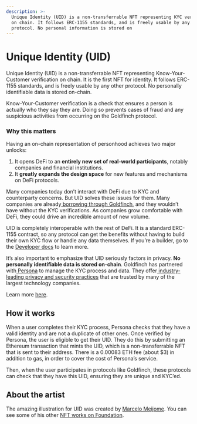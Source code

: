 ```yaml
---
description: >-
  Unique Identity (UID) is a non-transferrable NFT representing KYC verification
  on chain. It follows ERC-1155 standards, and is freely usable by any other
  protocol. No personal information is stored on
---
```


# Unique Identity (UID)

Unique Identity (UID) is a non-transferrable NFT representing Know-Your-Customer verification on chain. It is the first NFT for identity. It follows ERC-1155 standards, and is freely usable by any other protocol. No personally identifiable data is stored on-chain.&#x20;

Know-Your-Customer verification is a check that ensures a person is actually who they say they are. Doing so prevents cases of fraud and any suspicious activities from occurring on the Goldfinch protocol.

### Why this matters

Having an on-chain representation of personhood achieves two major unlocks:

1. It opens DeFi to an **entirely new set of real-world participants**, notably companies and financial institutions.
2. It **greatly expands the design space** for new features and mechanisms on DeFi protocols.

Many companies today don’t interact with DeFi due to KYC and counterparty concerns. But UID solves these issues for them. Many companies are already[ borrowing through Goldfinch](https://app.goldfinch.finance), and they wouldn’t have without the KYC verifications. As companies grow comfortable with DeFi, they could drive an incredible amount of new volume.

UID is completely interoperable with the rest of DeFi. It is a standard ERC-1155 contract, so any protocol can get the benefits without having to build their own KYC flow or handle any data themselves. If you’re a builder, go to the [Developer docs](https://docs.goldfinch.finance/goldfinch/unique-identity-uid/for-developers) to learn more.&#x20;

It’s also important to emphasize that UID seriously factors in privacy. **No personally identifiable data is stored on-chain**. Goldfinch has partnered with[ Persona](https://withpersona.com) to manage the KYC process and data. They offer[ industry-leading privacy and security practices](https://withpersona.com/security) that are trusted by many of the largest technology companies.

Learn more [here](https://medium.com/goldfinch-fi/introducing-unique-identity-uid-the-first-nft-for-identity-830a89207509).

## How it works <a href="#f8aa" id="f8aa"></a>

When a user completes their KYC process, Persona checks that they have a valid identity and are not a duplicate of other ones. Once verified by Persona, the user is eligible to get their UID. They do this by submitting an Ethereum transaction that mints the UID, which is a non-transferrable NFT that is sent to their address. There is a 0.00083 ETH fee (about $3) in addition to gas, in order to cover the cost of Persona’s service.

Then, when the user participates in protocols like Goldfinch, these protocols can check that they have this UID, ensuring they are unique and KYC’ed.

## About the artist <a href="#abce" id="abce"></a>

The amazing illustration for UID was created by [Marcelo Meijome](http://marcelo-meijome.com). You can see some of his other [NFT works on Foundation](https://foundation.app/@marcelomeijome).
